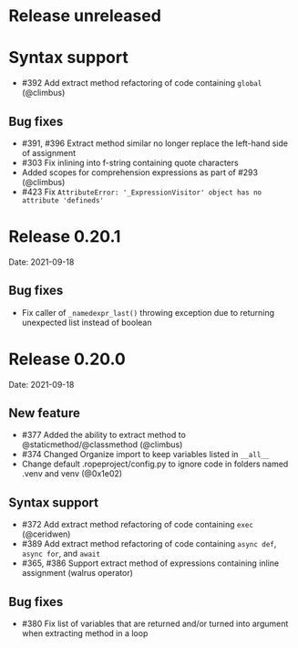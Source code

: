 # Release **unreleased**

# Syntax support

- #392 Add extract method refactoring of code containing `global` (@climbus)

## Bug fixes
- #391, #396 Extract method similar no longer replace the left-hand side of assignment
- #303 Fix inlining into f-string containing quote characters
- Added scopes for comprehension expressions as part of #293 (@climbus)
- #423 Fix `AttributeError: '_ExpressionVisitor' object has no attribute 'defineds'`


# Release 0.20.1

Date: 2021-09-18

## Bug fixes

- Fix caller of `_namedexpr_last()` throwing exception due to returning unexpected list
  instead of boolean



# Release 0.20.0

Date: 2021-09-18

## New feature

- #377 Added the ability to extract method to @staticmethod/@classmethod (@climbus)
- #374 Changed Organize import to keep variables listed in `__all__`
- Change default .ropeproject/config.py to ignore code in folders named
  .venv and venv (@0x1e02)

## Syntax support

- #372 Add extract method refactoring of code containing `exec` (@ceridwen)
- #389 Add extract method refactoring of code containing `async def`, `async for`, and `await`
- #365, #386 Support extract method of expressions containing inline assignment (walrus operator)

## Bug fixes

- #380 Fix list of variables that are returned and/or turned into argument when extracting method in a loop
